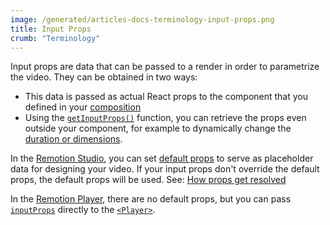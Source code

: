 ```yaml
---
image: /generated/articles-docs-terminology-input-props.png
title: Input Props
crumb: "Terminology"
---
```


Input props are data that can be passed to a render in order to parametrize the video. They can be obtained in two ways:

- This data is passed as actual React props to the component that you defined in your [composition](#composition)
- Using the [`getInputProps()`](/docs/get-input-props) function, you can retrieve the props even outside your component, for example to dynamically change the [duration or dimensions](/docs/dynamic-metadata).

In the [Remotion Studio](#remotion-studio), you can set [default props](/docs/composition#defaultprops) to serve as placeholder data for designing your video. If your input props don't override the default props, the default props will be used. See: [How props get resolved](/docs/props-resolution)

In the [Remotion Player](#remotion-player), there are no default props, but you can pass [`inputProps`](/docs/player/player#inputprops) directly to the [`<Player>`](/docs/player).
